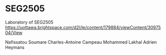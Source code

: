 # SEG2505
Laboratory of SEG2505
https://uottawa.brightspace.com/d2l/le/content/179884/viewContent/3097504/View


Nafissatou Soumare 
Charles-Antoine Campeau 
Mohammed Lakhal 
Adrien Heymans 